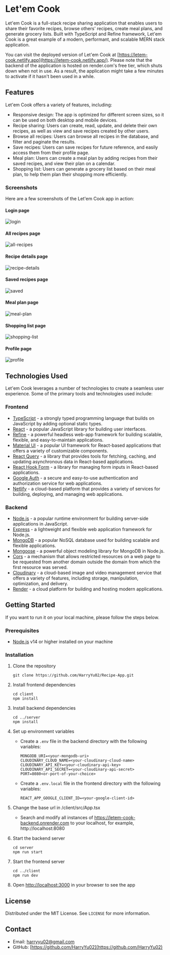# Let'em Cook

Let'em Cook is a full-stack recipe sharing application that enables users to share their favorite recipes, browse others' recipes, create meal plans, and generate grocery lists. Built with TypeScript and Refine framework, Let'em Cook is a great example of a modern, performant, and scalable MERN stack application.

You can visit the deployed version of Let'em Cook at [https://letem-cook.netlify.app](https://letem-cook.netlify.app/). Please note that the backend of the application is hosted on render.com's free tier, which shuts down when not in use. As a result, the application might take a few minutes to activate if it hasn't been used in a while.

## Features

Let'em Cook offers a variety of features, including:

-   Responsive design: The app is optimized for different screen sizes, so it can be used on both desktop and mobile devices.
-   Recipe sharing: Users can create, read, update, and delete their own recipes, as well as view and save recipes created by other users.
-   Browse all recipes: Users can browse all recipes in the database, and filter and paginate the results.
-   Save recipes: Users can save recipes for future reference, and easily access them from their profile page.
-   Meal plan: Users can create a meal plan by adding recipes from their saved recipes, and view their plan on a calendar.
-   Shopping list: Users can generate a grocery list based on their meal plan, to help them plan their shopping more efficiently.

### Screenshots

Here are a few screenshots of the Let'em Cook app in action:

#### Login page

![login](https://user-images.githubusercontent.com/73459064/226227457-8e5f0202-6fac-4d30-8ecc-e8caf1348001.jpg)

#### All recipes page

![all-recipes](https://user-images.githubusercontent.com/73459064/226227295-5fe1fb70-c899-4539-9ceb-3bb651187bf2.jpg)

#### Recipe details page

![recipe-details](https://user-images.githubusercontent.com/73459064/226227327-a67a4e65-f0bd-4693-8e2e-5ba597182ab4.jpg)

#### Saved recipes page

![saved](https://user-images.githubusercontent.com/73459064/226227421-18aef499-61b5-4b6f-ac42-f336a4e760b3.jpg)

#### Meal plan page

![meal-plan](https://user-images.githubusercontent.com/73459064/226227337-e75143b6-5ec8-4a7e-bdd0-9c8f338c6fa9.jpg)

#### Shopping list page

![shopping-list](https://user-images.githubusercontent.com/73459064/226227535-69307000-3366-4743-a810-019da06d175f.jpg)

#### Profile page

![profile](https://github.com/HarryYu02/Recipe-App/assets/73459064/701afb6a-914d-47c8-a703-cc89ef556d38)

## Technologies Used

Let'em Cook leverages a number of technologies to create a seamless user experience. Some of the primary tools and technologies used include:

### Frontend

-   [TypeScript](https://www.typescriptlang.org/) - a strongly typed programming language that builds on JavaScript by adding optional static types.
-   [React](https://reactjs.org/) - a popular JavaScript library for building user interfaces.
-   [Refine](https://github.com/refinedev/refine) - a powerful headless web-app framework for building scalable, flexible, and easy-to-maintain applications.
-   [Material UI](https://mui.com/) - a popular UI framework for React-based applications that offers a variety of customizable components.
-   [React Query](https://react-query.tanstack.com/) - a library that provides tools for fetching, caching, and updating asynchronous data in React-based applications.
-   [React Hook Form](https://react-hook-form.com/) - a library for managing form inputs in React-based applications.
-   [Google Auth](https://developers.google.com/identity) - a secure and easy-to-use authentication and authorization service for web applications.
-   [Netlify](https://www.netlify.com/) - a cloud-based platform that provides a variety of services for building, deploying, and managing web applications.

### Backend

-   [Node.js](https://nodejs.org/) - a popular runtime environment for building server-side applications in JavaScript.
-   [Express](https://expressjs.com/) - a lightweight and flexible web application framework for Node.js.
-   [MongoDB](https://www.mongodb.com/) - a popular NoSQL database used for building scalable and flexible applications.
-   [Mongoose](https://mongoosejs.com/) - a powerful object modeling library for MongoDB in Node.js.
-   [Cors](https://developer.mozilla.org/en-US/docs/Web/HTTP/CORS) - a mechanism that allows restricted resources on a web page to be requested from another domain outside the domain from which the first resource was served.
-   [Cloudinary](https://cloudinary.com/) - a cloud-based image and video management service that offers a variety of features, including storage, manipulation, optimization, and delivery.
-   [Render](https://render.com/) - a cloud platform for building and hosting modern applications.

## Getting Started

If you want to run it on your local machine, please follow the steps below. 

### Prerequisites

-   [Node.js](https://nodejs.org/en/) v14 or higher installed on your machine

### Installation

1.  Clone the repository

	`git clone https://github.com/HarryYu02/Recipe-App.git` 

2.  Install frontend dependencies

	`cd client`  
	`npm install` 

3.  Install backend dependencies

	`cd ../server`  
	`npm install` 

4.  Set up environment variables
	-   Create a `.env` file in the backend directory with the following variables:

		`MONGODB_URI=<your-mongodb-uri>`  
		`CLOUDINARY_CLOUD_NAME=<your-cloudinary-cloud-name>`  
		`CLOUDINARY_API_KEY=<your-cloudinary-api-key>`  
		`CLOUDINARY_API_SECRET=<your-cloudinary-api-secret>`   
		`PORT=8080<or-port-of-your-choice>`

	-   Create a `.env.local` file in the frontend directory with the following variables:

		`REACT_APP_GOOGLE_CLIENT_ID=<your-google-client-id>` 
5.  Change the base url in /client/src/App.tsx
    -  Search and modify all instances of https://letem-cook-backend.onrender.com to your localhost, for example, http://localhost:8080

6.  Start the backend server

	`cd server`  
	`npm run start` 

7.  Start the frontend server

	`cd ../client`  
	`npm run dev` 

8.  Open [http://localhost:3000](http://localhost:3000/) in your browser to see the app

## License

Distributed under the MIT License. See `LICENSE` for more information.

## Contact

-   Email: [harryyu02@gmail.com](mailto:harryyu02@gmail.com)
-   GitHub: [https://github.com/HarryYu02](https://github.com/HarryYu02)
